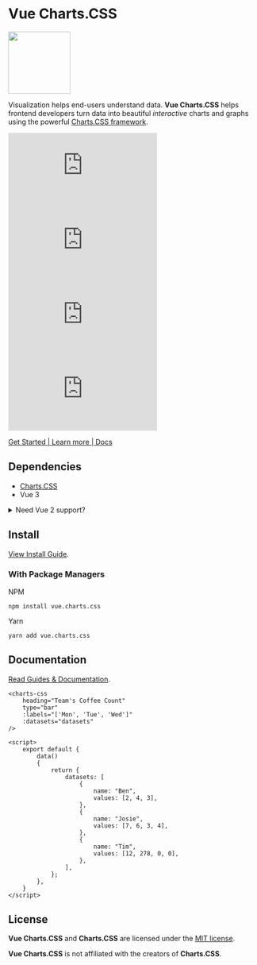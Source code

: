 # Vue Charts.CSS

<img src="https://vue-charts-css.github.io/docs/assets/img/logo-animation.svg" width="125"/>

Visualization helps end-users understand data. **Vue Charts.CSS** helps frontend developers turn data into beautiful *interactive* charts and graphs using the powerful [Charts.CSS framework](https://chartscss.org).

![Version](https://badgen.net/npm/v/vue.charts.css) ![Size](https://badgen.net/badgesize/normal/Vue-Charts-CSS/vue.charts.css/main/dist/vue-charts-css.min.js) ![Size GZIP](https://badgen.net/badgesize/gzip/Vue-Charts-CSS/vue.charts.css/main/dist/vue-charts-css.min.js) ![Size Brotli](https://badgen.net/badgesize/brotli/Vue-Charts-CSS/vue.charts.css/main/dist/vue-charts-css.min.js)

[Get Started | Learn more | Docs](https://vue-charts-css.github.io/docs/get-started/)

## Dependencies

+ [Charts.CSS](https://github.com/ChartsCSS/charts.css)
+ Vue 3

<details><summary>Need Vue 2 support?</summary>

Vue Charts CSS is built for Vue 3, however you can still use the Vue 2 supported version of Vue Charts CSS by locking to the `1.x.x` versions of the package.

Make sure your `package.json` file has the following:

```json
"dependencies": {
  "vue.charts.css": "^1.0.1"
}
```

Vue 2 is supported under the `vue2` branch and `1.x.x` versions of the package. However, it is highly recommended upgrading to Vue 3 for long-term support.
</details>

## Install

[View Install Guide](https://vue-charts-css.github.io/docs/get-started/installation).

### With Package Managers

NPM
```
npm install vue.charts.css
```

Yarn
```
yarn add vue.charts.css
```

## Documentation

[Read Guides & Documentation](https://vue-charts-css.github.io/docs/).

```vue
<charts-css
    heading="Team's Coffee Count"
    type="bar"
    :labels="['Mon', 'Tue', 'Wed']"
    :datasets="datasets"
/>
```

```vue
<script>
    export default {
        data()
        {
            return {
                datasets: [
                    {
                        name: "Ben",
                        values: [2, 4, 3],
                    },
                    {
                        name: "Josie",
                        values: [7, 6, 3, 4],
                    },
                    {
                        name: "Tim",
                        values: [12, 278, 0, 0],
                    },
                ],
            };
        },
    }
</script>
```

## License

**Vue Charts.CSS** and **Charts.CSS** are licensed under the [MIT license](https://opensource.org/licenses/MIT).

**Vue Charts.CSS** is not affiliated with the creators of **Charts.CSS**.
